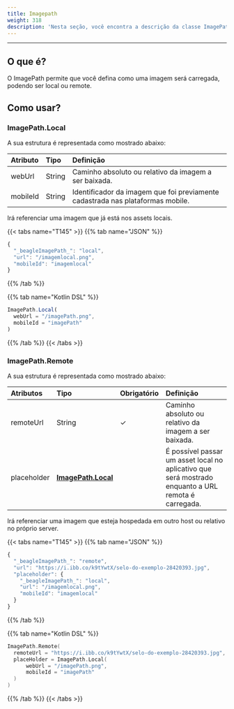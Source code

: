 ```yaml
---
title: Imagepath
weight: 318
description: 'Nesta seção, você encontra a descrição da classe ImagePath'
---
```


---

## O que é?

O ImagePath permite que você defina como uma imagem será carregada, podendo ser local ou remote.

## Como usar?

### ImagePath.Local

A sua estrutura é representada como mostrado abaixo: 

| **Atributo** | **Tipo** | **Definição** |
| :--- | :--- | :--- |
| webUrl | String | Caminho absoluto ou relativo da imagem a ser baixada. |
| mobileId | String | Identificador da imagem que foi previamente cadastrada nas plataformas mobile. |

Irá referenciar uma imagem que já está nos assets locais.

{{< tabs name="T145" >}}
{{% tab name="JSON" %}}
```javascript
{
  "_beagleImagePath_": "local",
  "url": "/imagemlocal.png",
  "mobileId": "imagemlocal"
}
```
{{% /tab %}}

{{% tab name="Kotlin DSL" %}}
```javascript
ImagePath.Local(
  webUrl = "/imagePath.png",
  mobileId = "imagePath"
)
```
{{% /tab %}}
{{< /tabs >}}

### ImagePath.Remote

A sua estrutura é representada como mostrado abaixo: 

| **Atributos** | **Tipo** | Obrigatório | **Definição** |
| :--- | :--- | :--- | :--- |
| remoteUrl | String |     ✓ | Caminho absoluto ou relativo da imagem a ser baixada. |
| placeholder | [**ImagePath.Local**](imagepath.md#imagepath-local) |  | É possível passar um asset local no aplicativo que será mostrado enquanto a URL remota é carregada. |

Irá referenciar uma imagem que esteja hospedada em outro host ou relativo no próprio server.

{{< tabs name="T145" >}}
{{% tab name="JSON" %}}
```javascript
{
  "_beagleImagePath_": "remote",
  "url": "https://i.ibb.co/k9tYwtX/selo-do-exemplo-28420393.jpg",
  "placeholder": {
    "_beagleImagePath_": "local",
    "url": "/imagemlocal.png",
    "mobileId": "imagemlocal"
  }
}
```
{{% /tab %}}

{{% tab name="Kotlin DSL" %}}
```kotlin
ImagePath.Remote(
  remoteUrl = "https://i.ibb.co/k9tYwtX/selo-do-exemplo-28420393.jpg",
  placeHolder = ImagePath.Local(
      webUrl = "/imagePath.png",
      mobileId = "imagePath"
  )
)
```
{{% /tab %}}
{{< /tabs >}}
